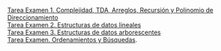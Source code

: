 [Tarea Examen 1. Complejidad, TDA, Arreglos, Recursión y Polinomio de Direccionamiento](../tareas/tareaComplejidadTDAArreglosRecurPolDireccionamiento.md)<br>
[Tarea Examen 2. Estructuras de datos lineales](../tareas/tareaEstructurasLineales.md)<br>
[Tarea Examen 3. Estructuras de datos arborescentes](../tareas/tareaEstructurasArborescentes.md)<br>
[Tarea Examen. Ordenamientos y Búsquedas](../tareas/tareaOrdenamientosBusquedas.md).

